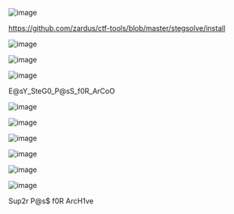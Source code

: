 ![image](https://github.com/stensil4rt/CodeBy/assets/62753044/67a7e25d-7b7c-40ee-aa7c-71c2b5df611f)

https://github.com/zardus/ctf-tools/blob/master/stegsolve/install

![image](https://github.com/stensil4rt/CodeBy/assets/62753044/c3da35c7-ee5d-4760-9977-112148b09af5)

![image](https://github.com/stensil4rt/CodeBy/assets/62753044/7eabb4d8-622b-47fd-9959-ddf65f3e8bad)

![image](https://github.com/stensil4rt/CodeBy/assets/62753044/36dae0cb-3435-4172-8107-fb15f74ec056)

E@sY_SteG0_P@sS_f0R_ArCoO

![image](https://github.com/stensil4rt/CodeBy/assets/62753044/72063502-e4be-46b0-a417-25dc204bd40b)

![image](https://github.com/stensil4rt/CodeBy/assets/62753044/487193cc-0c34-4ea1-a8f5-95d1c5cc6b32)

![image](https://github.com/stensil4rt/CodeBy/assets/62753044/c4e2314d-d80c-40ba-bfcd-416fc97d5335)

![image](https://github.com/stensil4rt/CodeBy/assets/62753044/59ac7d5b-d563-4ffd-9613-f4e07d70d5f2)

![image](https://github.com/stensil4rt/CodeBy/assets/62753044/cea93558-940d-4970-a110-159025202cee)

![image](https://github.com/stensil4rt/CodeBy/assets/62753044/1862dd80-70c0-4b1a-b7b8-14dc01d5f1ae)

Sup2r P@s$ f0R ArcH1ve


